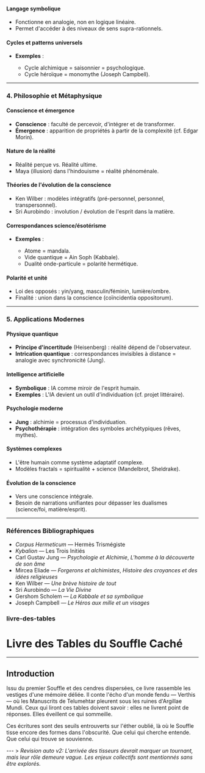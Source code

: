 #### Langage symbolique

* Fonctionne en analogie, non en logique linéaire.
* Permet d'accéder à des niveaux de sens supra-rationnels.

#### Cycles et patterns universels

* **Exemples** :

  * Cycle alchimique = saisonnier = psychologique.
  * Cycle héroïque = monomythe (Joseph Campbell).

---

### 4. Philosophie et Métaphysique

#### Conscience et émergence

* **Conscience** : faculté de percevoir, d'intégrer et de transformer.
* **Émergence** : apparition de propriétés à partir de la complexité (cf. Edgar Morin).

#### Nature de la réalité

* Réalité perçue vs. Réalité ultime.
* Maya (illusion) dans l'hindouisme = réalité phénoménale.

#### Théories de l'évolution de la conscience

* Ken Wilber : modèles intégratifs (pré-personnel, personnel, transpersonnel).
* Sri Aurobindo : involution / évolution de l'esprit dans la matière.

#### Correspondances science/ésotérisme

* **Exemples** :

  * Atome = mandala.
  * Vide quantique = Ain Soph (Kabbale).
  * Dualité onde-particule = polarité hermétique.

#### Polarité et unité

* Loi des opposés : yin/yang, masculin/féminin, lumière/ombre.
* Finalité : union dans la conscience (coïncidentia oppositorum).

---

### 5. Applications Modernes

#### Physique quantique

* **Principe d'incertitude** (Heisenberg) : réalité dépend de l'observateur.
* **Intrication quantique** : correspondances invisibles à distance = analogie avec synchronicité (Jung).

#### Intelligence artificielle

* **Symbolique** : IA comme miroir de l'esprit humain.
* **Exemples** : L'IA devient un outil d'individuation (cf. projet littéraire).

#### Psychologie moderne

* **Jung** : alchimie = processus d'individuation.
* **Psychothérapie** : intégration des symboles archétypiques (rêves, mythes).

#### Systèmes complexes

* L'être humain comme système adaptatif complexe.
* Modèles fractals = spiritualité + science (Mandelbrot, Sheldrake).

#### Évolution de la conscience

* Vers une conscience intégrale.
* Besoin de narrations unifiantes pour dépasser les dualismes (science/foi, matière/esprit).

---

### Références Bibliographiques

* *Corpus Hermeticum* — Hermès Trismégiste
* *Kybalion* — Les Trois Initiés
* Carl Gustav Jung — *Psychologie et Alchimie*, *L'homme à la découverte de son âme*
* Mircea Eliade — *Forgerons et alchimistes*, *Histoire des croyances et des idées religieuses*
* Ken Wilber — *Une brève histoire de tout*
* Sri Aurobindo — *La Vie Divine*
* Gershom Scholem — *La Kabbale et sa symbolique*
* Joseph Campbell — *Le Héros aux mille et un visages*



### livre-des-tables
# Livre des Tables du Souffle Caché

---

## Introduction

Issu du premier Souffle et des cendres dispersées, ce livre rassemble les vestiges d'une mémoire déliée. Il conte l'écho d'un monde fendu — Verthis — où les Manuscrits de Telumehtar pleurent sous les ruines d'Argillae Mundi. Ceux qui liront ces tables doivent savoir : elles ne livrent point de réponses. Elles éveillent ce qui sommeille.

Ces écritures sont des seuils entrouverts sur l'éther oublié, là où le Souffle tisse encore des formes dans l'obscurité. Que celui qui cherche entende. Que celui qui trouve se souvienne.

--- > _Revision auto v2: L'arrivée des tisseurs devrait marquer un tournant, mais leur rôle demeure vague. Les enjeux collectifs sont mentionnés sans être explorés._
